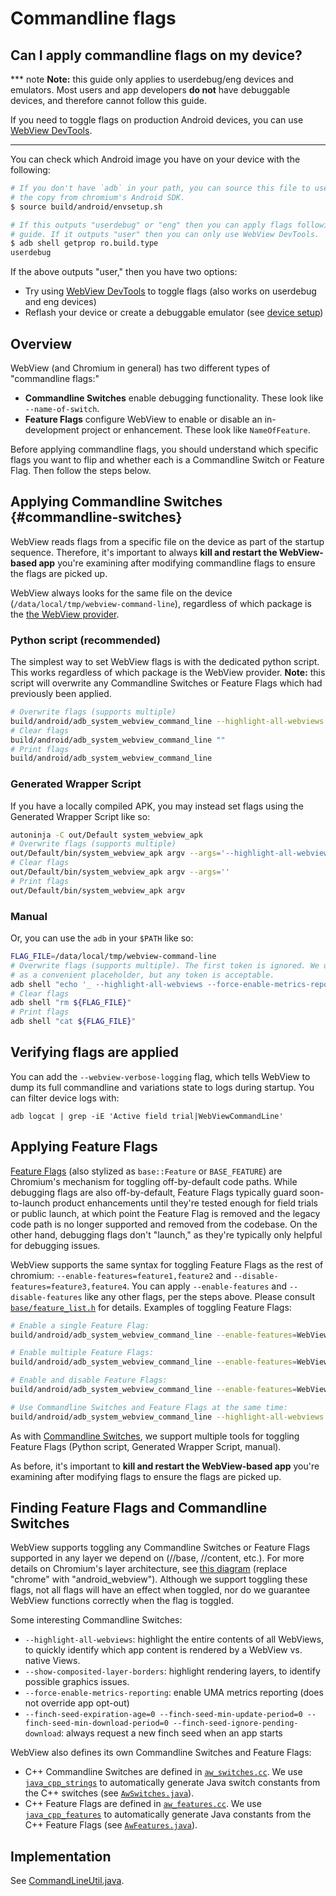 # Commandline flags

## Can I apply commandline flags on my device?

*** note
**Note:** this guide only applies to userdebug/eng devices and emulators. Most
users and app developers **do not** have debuggable devices, and therefore
cannot follow this guide.

If you need to toggle flags on production Android devices, you can use [WebView
DevTools](developer-ui.md).
***

You can check which Android image you have on your device with the following:

```sh
# If you don't have `adb` in your path, you can source this file to use
# the copy from chromium's Android SDK.
$ source build/android/envsetup.sh

# If this outputs "userdebug" or "eng" then you can apply flags following this
# guide. If it outputs "user" then you can only use WebView DevTools.
$ adb shell getprop ro.build.type
userdebug
```

If the above outputs "user," then you have two options:

* Try using [WebView DevTools](developer-ui.md) to toggle flags (also works on
  userdebug and eng devices)
* Reflash your device or create a debuggable emulator (see [device
  setup](device-setup.md))

## Overview

WebView (and Chromium in general) has two different types of "commandline
flags:"

* **Commandline Switches** enable debugging functionality. These look like
  `--name-of-switch`.
* **Feature Flags** configure WebView to enable or disable an in-development
  project or enhancement. These look like `NameOfFeature`.

Before applying commandline flags, you should understand which specific flags
you want to flip and whether each is a Commandline Switch or Feature Flag.
Then follow the steps below.

## Applying Commandline Switches {#commandline-switches}

<!-- Note: keep this language consistent with the section below. Search for
"kill and restart" -->
WebView reads flags from a specific file on the device as part of the startup
sequence. Therefore, it's important to always **kill and restart the
WebView-based app** you're examining after modifying commandline flags to ensure
the flags are picked up.

WebView always looks for the same file on the device
(`/data/local/tmp/webview-command-line`), regardless of which package is the
[the WebView provider](prerelease.md).

### Python script (recommended)

The simplest way to set WebView flags is with the dedicated python script. This
works regardless of which package is the WebView provider. **Note:** this script
will overwrite any Commandline Switches or Feature Flags which had previously
been applied.

```sh
# Overwrite flags (supports multiple)
build/android/adb_system_webview_command_line --highlight-all-webviews --force-enable-metrics-reporting
# Clear flags
build/android/adb_system_webview_command_line ""
# Print flags
build/android/adb_system_webview_command_line
```

### Generated Wrapper Script

If you have a locally compiled APK, you may instead set flags using the
Generated Wrapper Script like so:

```sh
autoninja -C out/Default system_webview_apk
# Overwrite flags (supports multiple)
out/Default/bin/system_webview_apk argv --args='--highlight-all-webviews --force-enable-metrics-reporting'
# Clear flags
out/Default/bin/system_webview_apk argv --args=''
# Print flags
out/Default/bin/system_webview_apk argv
```

### Manual

Or, you can use the `adb` in your `$PATH` like so:

```sh
FLAG_FILE=/data/local/tmp/webview-command-line
# Overwrite flags (supports multiple). The first token is ignored. We use '_'
# as a convenient placeholder, but any token is acceptable.
adb shell "echo '_ --highlight-all-webviews --force-enable-metrics-reporting' > ${FLAG_FILE}"
# Clear flags
adb shell "rm ${FLAG_FILE}"
# Print flags
adb shell "cat ${FLAG_FILE}"
```

## Verifying flags are applied

You can add the `--webview-verbose-logging` flag, which tells WebView to dump
its full commandline and variations state to logs during startup. You can filter
device logs with:

```shell
adb logcat | grep -iE 'Active field trial|WebViewCommandLine'
```

## Applying Feature Flags

[Feature Flags](/base/feature_list.h) (also stylized as `base::Feature` or
`BASE_FEATURE`) are Chromium's mechanism for toggling off-by-default code paths.
While debugging flags are also off-by-default, Feature Flags typically guard
soon-to-launch product enhancements until they're tested enough for field trials
or public launch, at which point the Feature Flag is removed and the legacy code
path is no longer supported and removed from the codebase. On the other hand,
debugging flags don't "launch," as they're typically only helpful for debugging
issues.

WebView supports the same syntax for toggling Feature Flags as the rest of
chromium: `--enable-features=feature1,feature2` and
`--disable-features=feature3,feature4`. You can apply `--enable-features` and
`--disable-features` like any other flags, per the steps above. Please consult
[`base/feature_list.h`](/base/feature_list.h) for details. Examples of toggling
Feature Flags:

```sh
# Enable a single Feature Flag:
build/android/adb_system_webview_command_line --enable-features=WebViewTestFeature

# Enable multiple Feature Flags:
build/android/adb_system_webview_command_line --enable-features=WebViewTestFeature,WebViewBrotliSupport

# Enable and disable Feature Flags:
build/android/adb_system_webview_command_line --enable-features=WebViewTestFeature --disable-features=WebViewBrotliSupport

# Use Commandline Switches and Feature Flags at the same time:
build/android/adb_system_webview_command_line --highlight-all-webviews --enable-features=WebViewTestFeature
```

As with [Commandline Switches](#commandline-switches), we support multiple tools
for toggling Feature Flags (Python script, Generated Wrapper Script, manual).

<!-- Note: keep this language consistent with the section above. Search for
"kill and restart" -->
As before, it's important to **kill and restart the WebView-based app** you're
examining after modifying flags to ensure the flags are picked up.

## Finding Feature Flags and Commandline Switches

WebView supports toggling any Commandline Switches or Feature Flags supported in
any layer we depend on (//base, //content, etc.). For more details on Chromium's
layer architecture, see [this
diagram](https://www.chromium.org/developers/content-module) (replace "chrome"
with "android\_webview"). Although we support toggling these flags, not all
flags will have an effect when toggled, nor do we guarantee WebView functions
correctly when the flag is toggled.

Some interesting Commandline Switches:

 * `--highlight-all-webviews`: highlight the entire contents of all WebViews, to
   quickly identify which app content is rendered by a WebView vs. native Views.
 * `--show-composited-layer-borders`: highlight rendering layers, to identify
   possible graphics issues.
 * `--force-enable-metrics-reporting`: enable UMA metrics reporting (does not
   override app opt-out)
 * `--finch-seed-expiration-age=0 --finch-seed-min-update-period=0 --finch-seed-min-download-period=0 --finch-seed-ignore-pending-download`: always request a new finch seed when an app starts

WebView also defines its own Commandline Switches and Feature Flags:

 * C++ Commandline Switches are defined in
   [`aw_switches.cc`](/android_webview/common/aw_switches.cc). We use
   [`java_cpp_strings`](/docs/android_accessing_cpp_switches_in_java.md) to
   automatically generate Java switch constants from the C++ switches (see
   [`AwSwitches.java`](https://source.chromium.org/chromium/chromium/src/+/main:out/android-Debug/gen/android_webview/common_java/generated_java/input_srcjars/org/chromium/android_webview/common/AwSwitches.java)).
 * C++ Feature Flags are defined in
   [`aw_features.cc`](/android_webview/common/aw_features.cc). We use
   [`java_cpp_features`](/docs/android_accessing_cpp_features_in_java.md) to
   automatically generate Java constants from the C++ Feature Flags (see
   [`AwFeatures.java`](https://source.chromium.org/chromium/chromium/src/+/main:out/android-Debug/gen/android_webview/common_java/generated_java/input_srcjars/org/chromium/android_webview/common/AwFeatures.java)).

## Implementation

See [CommandLineUtil.java](https://cs.chromium.org/chromium/src/android_webview/java/src/org/chromium/android_webview/common/CommandLineUtil.java).
